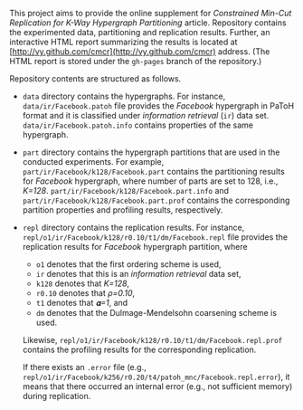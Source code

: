 This project aims to provide the online supplement for *Constrained Min-Cut
Replication for K-Way Hypergraph Partitioning* article. Repository contains the
experimented data, partitioning and replication results. Further, an interactive
HTML report summarizing the results is located at
[http://vy.github.com/cmcr](http://vy.github.com/cmcr) address. (The HTML report
is stored under the `gh-pages` branch of the repository.)

Repository contents are structured as follows.

* `data` directory contains the hypergraphs. For instance,
  `data/ir/Facebook.patoh` file provides the *Facebook* hypergraph in PaToH
  format and it is classified under *information retrieval* (`ir`) data set.
  `data/ir/Facebook.patoh.info` contains properties of the same hypergraph.

* `part` directory contains the hypergraph partitions that are used in the
  conducted experiments. For example, `part/ir/Facebook/k128/Facebook.part`
  contains the partitioning results for *Facebook* hypergraph, where number of
  parts are set to 128, i.e., *K=128*.
  `part/ir/Facebook/k128/Facebook.part.info` and
  `part/ir/Facebook/k128/Facebook.part.prof` contains the corresponding
  partition properties and profiling results, respectively.

* `repl` directory contains the replication results. For instance,
  `repl/o1/ir/Facebook/k128/r0.10/t1/dm/Facebook.repl` file provides the
  replication results for *Facebook* hypergraph partition, where

  * `o1` denotes that the first ordering scheme is used,
  * `ir` denotes that this is an *information retrieval* data set,
  * `k128` denotes that *K=128*,
  * `r0.10` denotes that *&#961;=0.10*,
  * `t1` denotes that *&#120514;=1*, and
  * `dm` denotes that the Dulmage-Mendelsohn coarsening scheme is used.

  Likewise, `repl/o1/ir/Facebook/k128/r0.10/t1/dm/Facebook.repl.prof` contains
  the profiling results for the corresponding replication.

  If there exists an `.error` file (e.g.,
  `repl/o1/ir/Facebook/k256/r0.20/t4/patoh_mnc/Facebook.repl.error`), it means
  that there occurred an internal error (e.g., not sufficient memory) during
  replication.
